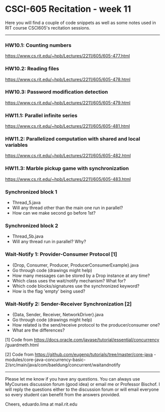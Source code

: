 # CSCI-605 Recitation - week 11

Here you will find a couple of code snippets as well
as some notes used in RIT course CSCI605's recitation
sessions.

---

### HW10.1: Counting numbers
https://www.cs.rit.edu/~hpb/Lectures/2211/605/605-477.html

### HW10.2: Reading files
https://www.cs.rit.edu/~hpb/Lectures/2211/605/605-478.html

### HW10.3: Password modification detection
https://www.cs.rit.edu/~hpb/Lectures/2211/605/605-479.html


### HW11.1: Parallel infinite series
https://www.cs.rit.edu/~hpb/Lectures/2211/605/605-481.html

### HW11.2: Parallelized computation with shared and local variables
https://www.cs.rit.edu/~hpb/Lectures/2211/605/605-482.html

### HW11.3: Marble pickup game with synchronization
https://www.cs.rit.edu/~hpb/Lectures/2211/605/605-483.html

### Synchronized block 1
- Thread_5.java
- Will any thread other than the main one run in parallel?
- How can we make second go before 1st?

### Synchronized block 2
- Thread_5b.java
- Will any thread run in parallel? Why?

### Wait-Notify 1: Provider-Consumer Protocol [1]
- {Drop, Consumer, Producer, ProducerConsumerExample}.java
- Go through code (drawings might help)
- How many messages can be stored by a Drop instance at any time?
- Which class uses the wait/notify mechanism? What for?
- Which code blocks/signatures use the synchronized keyword?
- How is the flag 'empty' being used?

### Wait-Notify 2: Sender-Receiver Synchronization [2]
- {Data, Sender, Receiver, NetworkDriver}.java
- Go through code (drawings might help)
- How related is the send/receive protocol to the producer/consumer one?
- What are the differences? 



[1] Code from https://docs.oracle.com/javase/tutorial/essential/concurrency
/guardmeth.html

[2] Code from https://github.com/eugenp/tutorials/tree/master/core-java
-modules/core-java-concurrency-basic-2/src/main/java/com/baeldung/concurrent/waitandnotify

---

Please let me know if you have any questions. You can
always use MyCourses discussion forum (good idea) or
email me or Professor Bischof. I will reply the questions
either to the discussion forum or will email everyone so
every student can benefit from the answers provided.

Cheers,
eduardo.lima at mail.rit.edu